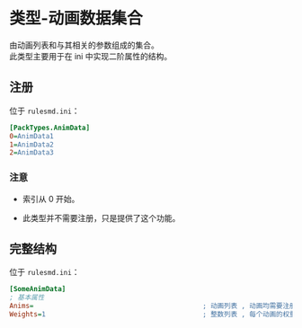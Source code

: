 # 类型-动画数据集合

由动画列表和与其相关的参数组成的集合。  
此类型主要用于在 ini 中实现二阶属性的结构。



## 注册

位于 `rulesmd.ini`：

```ini
[PackTypes.AnimData]
0=AnimData1
1=AnimData2
2=AnimData3
```

### 注意

* 索引从 0 开始。

* 此类型并不需要注册，只是提供了这个功能。



## 完整结构

位于 `rulesmd.ini`：

```ini
[SomeAnimData]
; 基本属性
Anims=                                          ; 动画列表 , 动画均需要注册
Weights=1                                       ; 整数列表 , 每个动画的权重 , 此属性并不总是发挥效果 , 小于 1 视为 1 处理 , 默认值是 1
```